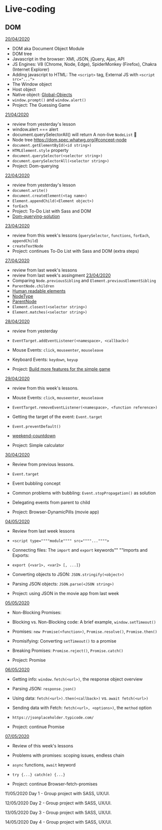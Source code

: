 # Live-coding

## DOM

[20/04/2020](apr/20-04)

- DOM  aka Document Object Module
- DOM tree
- Javascript in the browser: XMl, JSON, jQuery, Ajax, API
- JS Engines: V8 (Chrome, Node, Edge), SpiderMonkey (Firefox), Chakra (Internet Explorer)
- Adding javascript to HTML: The `<script>` tag, External JS with `<script src="...">`
- The Window object
- Host object
- Native object: [Global-Objects](https://developer.mozilla.org/en-US/docs/Web/JavaScript/Reference/Global_Objects)
-  `window.prompt()` and `window.alert()`
- Project: The Guessing Game

[21/04/2020](apr/21-04)

- review from yesterday's lesson
- window.alert === alert
- document.querySelectorAll() will return A non-live `NodeList` 🧐
- Node tree https://dom.spec.whatwg.org/#concept-node
- `document.getElementById(<id string>)`
- `HTMLElement.style` property
- `document.querySelector(<selector string>)`
- `document.querySelectorAll(<selector string>)`
- Project: Dom-querying

[22/04/2020](apr/22-04)

- review from yesterday's lesson
- `document.write()` 
- `document.createElement(<tag name>)`
- `Element.appendChild(<Element object>)`
- `forEach`
- Project: To-Do List with Sass and DOM
- [Dom-querying-solution](apr/22-04/DOM-Q)

[23/04/2020](apr/23-04)

- review from this week's lessons (`querySelector`, `functions`, `forEach`, `appendChild`)
- `createTextNode`
- Project: continues To-Do List with Sass and DOM (extra steps)

[27/04/2020](apr/27-04)

- review from last week's lessons 
- review from last week's assingment [23/04/2020](apr/23-04)
- Comparing `Node.previousSibling` and `Element.previousElementSibling`
- `ParentNode.children`
- [Human readable elements](https://developer.mozilla.org/en-US/docs/Web/API/Node/textContent#Differences_from_innerText)
- [NodeType](https://developer.mozilla.org/en-US/docs/Web/API/Node/nodeType)
- [ParentNode](https://developer.mozilla.org/en-US/docs/Web/API/ParentNode
)
- `Element.closest(<selector string>)`
- `Element.matches(<selector string>)`

[28/04/2020](apr/28-04)

- review from yesterday
- `EventTarget.addEventListener(<namespace>, <callback>)`
- Mouse Events: `click`, `mouseenter`, `mouseleave`
- Keyboard Events: `keydown`, `keyup`

- Project: [Build more features for the simple game](apr/28-04/simple-game)

[29/04/2020](apr/29-04)

- review from this week's lessons.
- Mouse Events: `click`, `mouseenter`, `mouseleave`
- `EventTarget.removeEventListener(<namespace>, <function reference>)`
- Getting the target of the event: `Event.target`
- `Event.preventDefault()`
- [weekend-countdown](apr/29-04/weekend-countdown)

- Project: Simple calculator 

[30/04/2020](apr/30-04)

- Review from previous lessons.
- `Event.target`
- Event bubbling concept
- Common problems with bubbling: `Event.stopPropagation()` as solution
- Delegating events from parent to child

- Project: Browser-DynamicPills (movie app)

[04/05/2020](may/04-05)

- Review from last week lessons
- `<script type=""""module"""" src=""""..."""">`
- Connecting files: The `import` and `export` keywords""
""Imports and Exports:
- `export {<var1>, <var2> [, ...]}`
- Converting objects to JSON: `JSON.stringify(<object>)`
- Parsing JSON objects: `JSON.parse(<JSON string>)`

- Project: using JSON in the movie app from last week

[05/05/2020](may/05-05)

- Non-Blocking Promises:
- Blocking vs. Non-Blocking code: A brief example, `window.setTimeout()`
- Promises: 
  `new Promise(<function>)`, `Promise.resolve()`, `Promise.then()`
- Promisifying: Converting `setTimeout()` to a promise
- Breaking Promises: `Promise.reject()`, `Promise.catch()`

- Project: Promise

[06/05/2020](may/06-05)

- Getting info: `window.fetch(<url>)`, the response object overview
- Parsing JSON: `response.json()`
- Using data: `fetch(<url>).then(<callback>)` vs. `await fetch(<url>)`
- Sending data with Fetch: `fetch(<url>, <options>)`, the `method` option
- `https://jsonplaceholder.typicode.com/`

- Project: continue Promise

[07/05/2020](may/07-05)

- Review of this week's lessons
- Problems with promises: scoping issues, endless chain
- `async` functions, `await` keyword   
- `try {...} catch(e) {...}`

- Project: continue Browser-fetch-promises 

11/05/2020 Day 1 - Group project with SASS, UX/UI.

12/05/2020 Day 2 - Group project with SASS, UX/UI.

13/05/2020 Day 3 - Group project with SASS, UX/UI.

14/05/2020 Day 4 - Group project with SASS, UX/UI.
